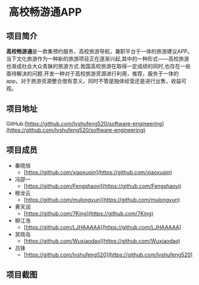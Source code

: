 

#  高校畅游通APP
## 项目简介
**高校畅游通**是一款集预约服务，高校旅游导航，兼职平台于一体的旅游建议APP。当下文化旅游作为一种新的旅游项目正在逐渐兴起,其中的一种形式——高校旅游也渐成社会大众青脒的旅游方式.我国高校旅游在取得一定成绩的同时,也存在一些亟待解决的问题.开发一种对于高校旅游资源进行利用，推荐，服务于一体的app，对于旅游资源整合很有意义，同时不管是独体经营还是进行出售，收益可观。
## 项目地址
GitHub:[https://github.com/lvshufeng520/software-engineering](https://github.com/lvshufeng520/software-engineering)
## 项目成员

* 秦晓旭
    * [https://github.com/xiaoxuqin](https://github.com/xiaoxuqin) 
* 冯邵一
    *  [https://github.com/Fengshaoyi](https://github.com/Fengshaoyi)
* 穆龙云
    * [https://github.com/mulongyun](https://github.com/mulongyun) 
* 黄天润
    * [https://github.com/7King](https://github.com/7King) 
* 柳江浩
    * [https://github.com/LJHAAAAA](https://github.com/LJHAAAAA) 
* 吴晓岛
    *  [https://github.com/Wuxiaodao](https://github.com/Wuxiaodao)
* 吕锋
    * [https://github.com/lvshufeng520](https://github.com/lvshufeng520)
## 项目截图






